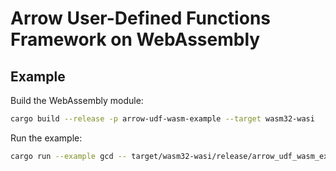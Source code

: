 # Arrow User-Defined Functions Framework on WebAssembly

## Example

Build the WebAssembly module:

```sh
cargo build --release -p arrow-udf-wasm-example --target wasm32-wasi
```

Run the example:

```sh
cargo run --example gcd -- target/wasm32-wasi/release/arrow_udf_wasm_example.wasm
```
